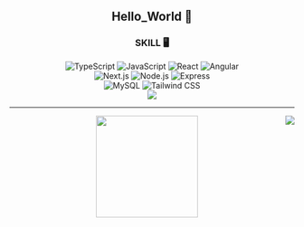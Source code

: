 <div align="center">      
  <h2>Hello_World 🍎</h2>
  <div align="center">
    <h3>SKILL 🖥️</h3>
      <img src="https://img.shields.io/badge/-TypeScript-black?style=flat-square&logo=typescript" alt="TypeScript" />
      <img src="https://img.shields.io/badge/-JavaScript-black?style=flat-square&logo=javascript" alt="JavaScript" />
      <img src="https://img.shields.io/badge/-React-black?style=flat-square&logo=react" alt="React" />
      <img src="https://img.shields.io/badge/-Angular-black?style=flat-square&logo=angular" alt="Angular" />
    <br />
      <img src="https://img.shields.io/badge/-Next.js-black?style=flat-square&logo=Next.js" alt="Next.js" />
      <img src="https://img.shields.io/badge/-Node.js-black?style=flat-square&logo=Node.js" alt="Node.js" />
      <img src="https://img.shields.io/badge/-Express-black?style=flat-square&logo=Express" alt="Express" />
    <br />
      <img src="https://img.shields.io/badge/MySQL-4479A1?style=flat-square&logo=MySQL&logoColor=white" alt="MySQL" />
      <img src="https://img.shields.io/badge/-TailwindCSS-blue?style=flat-square&logo=TailwindCSS" alt="Tailwind CSS" />
    <br />
    <img src="https://hits.seeyoufarm.com/api/count/incr/badge.svg?url=https%3A%2F%2Fgithub.com%2Fddussi&count_bg=%23848484&title_bg=%23434343&icon=github.svg&icon_color=%23FFFFFF&title=Github&edge_flat=false" />
  </div>
  <hr />
</div>
<img align="right" src="http://mazassumnida.wtf/api/generate_badge?boj=adug123" />
<div align="center">
  <img height="180em" src="https://github-readme-stats.vercel.app/api?username=ddussi&show_icons=true&count_private=true&include_all_commits=true&theme=dark#gh-dark-mode-only" />
</div>
